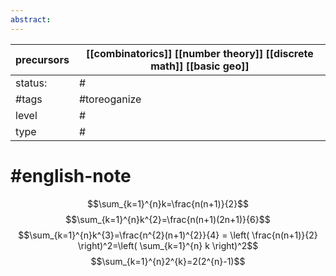```yaml
---
abstract:
---
```



| precursors | [[combinatorics]] [[number theory]] [[discrete math]] [[basic geo]] |
| ---------- | ------------------------------------------------------------------- |
| status:    | #                                                                   |
| #tags      | #toreoganize                                                        |
| level      | #                                                                   |
| type       | #                                                                   |

# #english-note 
$$\sum_{k=1}^{n}k=\frac{n(n+1)}{2}$$
$$\sum_{k=1}^{n}k^{2}=\frac{n(n+1)(2n+1)}{6}$$
$$\sum_{k=1}^{n}k^{3}=\frac{n^{2}(n+1)^{2}}{4} = \left( \frac{n(n+1)}{2} \right)^2=\left( \sum_{k=1}^{n} k \right)^2$$
$$\sum_{k=1}^{n}2^{k}=2(2^{n}-1)$$

